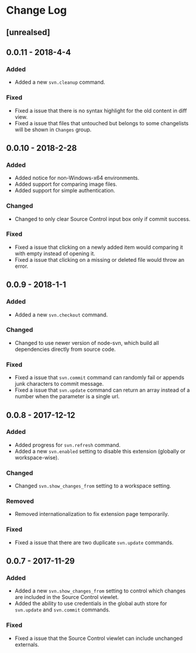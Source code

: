 # Change Log

## [unrealsed]

## 0.0.11 - 2018-4-4

### Added
- Added a new `svn.cleanup` command.

### Fixed
- Fixed a issue that there is no syntax highlight for the old content in diff view.
- Fixed a issue that files that untouched but belongs to some changelists will be shown in `Changes` group.

## 0.0.10 - 2018-2-28

### Added
- Added notice for non-Windows-x64 environments.
- Added support for comparing image files.
- Added support for simple authentication.

### Changed
- Changed to only clear Source Control input box only if commit success.

### Fixed
- Fixed a issue that clicking on a newly added item would comparing it with empty instead of opening it.
- Fixed a issue that clicking on a missing or deleted file would throw an error.

## 0.0.9 - 2018-1-1

### Added
- Added a new `svn.checkout` command.

### Changed
- Changed to use newer version of node-svn, which build all dependencies directly from source code.

### Fixed
- Fixed a issue that `svn.commit` command can randomly fail or appends junk characters to commit message.
- Fixed a issue that `svn.update` command can return an array instead of a number when the parameter is a single url.

## 0.0.8 - 2017-12-12

### Added
- Added progress for `svn.refresh` command.
- Added a new `svn.enabled` setting to disable this extension (globally or workspace-wise).

### Changed
- Changed `svn.show_changes_from` setting to a workspace setting.

### Removed
- Removed internationalization to fix extension page temporarily.

### Fixed
- Fixed a issue that there are two duplicate `svn.update` commands.

## 0.0.7 - 2017-11-29

### Added

- Added a new `svn.show_changes_from` setting to control which changes are included in the Source Control viewlet.
- Added the ability to use credentials in the global auth store for `svn.update` and `svn.commit` commands.

### Fixed
- Fixed a issue that the Source Control viewlet can include unchanged externals.

